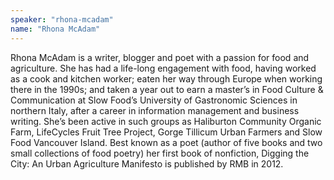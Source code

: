 ```yaml
---
speaker: "rhona-mcadam"
name: "Rhona McAdam"
---
```


Rhona McAdam is a writer, blogger and poet with a passion for food and
agriculture. She has had a life-long engagement with food, having worked as a
cook and kitchen worker; eaten her way through Europe when working there in
the 1990s; and taken a year out to earn a master’s in Food Culture &
Communication at Slow Food’s University of Gastronomic Sciences in northern
Italy, after a career in information management and business writing. She’s
been active in such groups as Haliburton Community Organic Farm, LifeCycles
Fruit Tree Project, Gorge Tillicum Urban Farmers and Slow Food Vancouver
Island. Best known as a poet (author of five books and two small collections
of food poetry) her first book of nonfiction, Digging the City: An Urban
Agriculture Manifesto is published by RMB in 2012.
